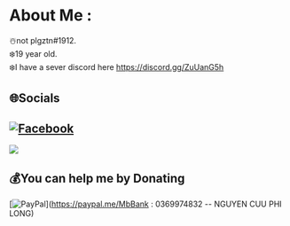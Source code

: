 # About Me :
☃️not plgztn#1912.                                                                                                                                                                                                                                              
❄️19 year old.                                                                                                                                                                                                                                                    
 ❄️I have a sever discord here https://discord.gg/ZuUanG5h

## 🌐Socials
[![Facebook](https://img.shields.io/badge/Facebook-%231877F2.svg?logo=Facebook&logoColor=white)]([https://facebook.com/https://www.facebook.com/profile.php?id=100075340962756] (https://www.facebook.com/ngcuuphilongg?locale=vi_VN)) 
---
[![](https://visitcount.itsvg.in/api?id=SnowL1402&icon=2&color=5)](https://visitcount.itsvg.in)

  ## 💰You can help me by Donating
  [![PayPal](https://img.shields.io/badge/PayPal-00457C?style=for-the-badge&logo=paypal&logoColor=white)](https://paypal.me/MbBank : 0369974832 -- NGUYEN CUU PHI LONG) 

  <!-- Proudly created with GPRM ( https://gprm.itsvg.in ) -->
  
